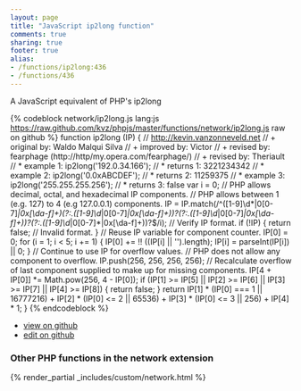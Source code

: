 ```yaml
---
layout: page
title: "JavaScript ip2long function"
comments: true
sharing: true
footer: true
alias:
- /functions/ip2long:436
- /functions/436
---
```

<!-- Generated by Rakefile:build -->
A JavaScript equivalent of PHP's ip2long

{% codeblock network/ip2long.js lang:js https://raw.github.com/kvz/phpjs/master/functions/network/ip2long.js raw on github %}
function ip2long (IP) {
    // http://kevin.vanzonneveld.net
    // +   original by: Waldo Malqui Silva
    // +   improved by: Victor
    // +    revised by: fearphage (http://http/my.opera.com/fearphage/)
    // +    revised by: Theriault
    // *     example 1: ip2long('192.0.34.166');
    // *     returns 1: 3221234342
    // *     example 2: ip2long('0.0xABCDEF');
    // *     returns 2: 11259375
    // *     example 3: ip2long('255.255.255.256');
    // *     returns 3: false
    var i = 0;
    // PHP allows decimal, octal, and hexadecimal IP components.
    // PHP allows between 1 (e.g. 127) to 4 (e.g 127.0.0.1) components.
    IP = IP.match(/^([1-9]\d*|0[0-7]*|0x[\da-f]+)(?:\.([1-9]\d*|0[0-7]*|0x[\da-f]+))?(?:\.([1-9]\d*|0[0-7]*|0x[\da-f]+))?(?:\.([1-9]\d*|0[0-7]*|0x[\da-f]+))?$/i); // Verify IP format.
    if (!IP) {
        return false; // Invalid format.
    }
    // Reuse IP variable for component counter.
    IP[0] = 0;
    for (i = 1; i < 5; i += 1) {
        IP[0] += !! ((IP[i] || '').length);
        IP[i] = parseInt(IP[i]) || 0;
    }
    // Continue to use IP for overflow values.
    // PHP does not allow any component to overflow.
    IP.push(256, 256, 256, 256);
    // Recalculate overflow of last component supplied to make up for missing components.
    IP[4 + IP[0]] *= Math.pow(256, 4 - IP[0]);
    if (IP[1] >= IP[5] || IP[2] >= IP[6] || IP[3] >= IP[7] || IP[4] >= IP[8]) {
        return false;
    }
    return IP[1] * (IP[0] === 1 || 16777216) + IP[2] * (IP[0] <= 2 || 65536) + IP[3] * (IP[0] <= 3 || 256) + IP[4] * 1;
}
{% endcodeblock %}

 - [view on github](https://github.com/kvz/phpjs/blob/master/functions/network/ip2long.js)
 - [edit on github](https://github.com/kvz/phpjs/edit/master/functions/network/ip2long.js)

### Other PHP functions in the network extension
{% render_partial _includes/custom/network.html %}
